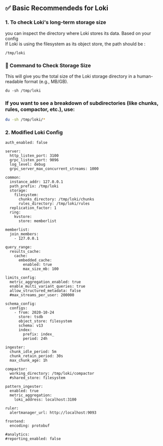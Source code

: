 ## ✅ Basic Recommendeds for Loki

### 1. To check Loki's long-term storage size  
you can inspect the directory where Loki stores its data. Based on your config  
If Loki is using the filesystem as its object store, the path should be :
```
/tmp/loki
```

### 🧾 Command to Check Storage Size  
This will give you the total size of the Loki storage directory in a human-readable format (e.g., MB/GB).
```
du -sh /tmp/loki
```

### If you want to see a breakdown of subdirectories (like chunks, rules, compactor, etc.), use:
```sh
du -sh /tmp/loki/*
```

### 2. Modified Loki Config
```
auth_enabled: false

server:
  http_listen_port: 3100
  grpc_listen_port: 9096
  log_level: debug
  grpc_server_max_concurrent_streams: 1000

common:
  instance_addr: 127.0.0.1
  path_prefix: /tmp/loki
  storage:
    filesystem:
      chunks_directory: /tmp/loki/chunks
      rules_directory: /tmp/loki/rules
  replication_factor: 1
  ring:
    kvstore:
      store: memberlist

memberlist:
  join_members:
    - 127.0.0.1

query_range:
  results_cache:
    cache:
      embedded_cache:
        enabled: true
        max_size_mb: 100

limits_config:
  metric_aggregation_enabled: true
  enable_multi_variant_queries: true
  allow_structured_metadata: false
  #max_streams_per_user: 200000

schema_config:
  configs:
    - from: 2020-10-24
      store: tsdb
      object_store: filesystem
      schema: v13
      index:
        prefix: index_
        period: 24h

ingester:
  chunk_idle_period: 5m
  chunk_retain_period: 30s
  max_chunk_age: 1h

compactor:
  working_directory: /tmp/loki/compactor
  #shared_store: filesystem

pattern_ingester:
  enabled: true
  metric_aggregation:
    loki_address: localhost:3100

ruler:
  alertmanager_url: http://localhost:9093

frontend:
  encoding: protobuf

#analytics:
#reporting_enabled: false
```
